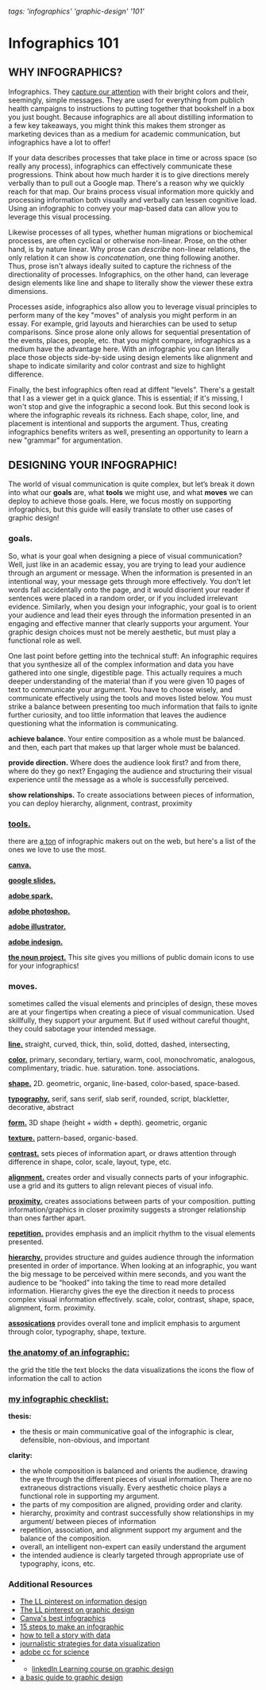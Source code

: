 ###### tags: 'infographics' 'graphic-design' '101'
# Infographics 101

## WHY INFOGRAPHICS?

Infographics. They [capture our attention](https://neomam.com/interactive/13reasons/) with their bright colors and their, seemingly, simple messages. They are used for everything from publich health campaigns to instructions to putting together that bookshelf in a box you just bought. Because infographics are all about distilling information to a few key takeaways, you might think this makes them stronger as marketing devices than as a medium for academic communication, but infographics have a lot to offer!

If your data describes processes that take place in time or across space (so really any process), infographics can effectively communicate these progressions. Think about how much harder it is to give directions merely verbally than to pull out a Google map. There's a reason why we quickly reach for that map. Our brains process visual information more quickly and processing information both visually and verbally can lessen cognitive load. Using an infographic to convey your map-based data can allow you to leverage this visual processing.

Likewise processes of all types, whether human migrations or biochemical processes, are often cyclical or otherwise non-linear. Prose, on the other hand, is by nature linear. Why prose can _describe_ non-linear relations, the only relation it can show is _concatenation_, one thing following another. Thus, prose isn't always ideally suited to capture the richness of the directionality of processes. Infographics, on the other hand, can leverage design elements like line and shape to literally show the viewer these extra dimensions.

Processes aside, infographics also allow you to leverage visual principles to perform many of the key "moves" of analysis you might perform in an essay. For example, grid layouts and hierarchies can be used to setup comparisons. Since prose alone only allows for sequential presentation of the events, places, people, etc. that you might compare, infographics as a medium have the advantage here. With an infographic you can literally place those objects side-by-side using design elements like alignment and shape to indicate similarity and color contrast and size to highlight difference.

Finally, the best infographics often read at diffent "levels". There's a gestalt that I as a viewer get in a quick glance. This is essential; if it's missing, I won't stop and give the infographic a second look. But this second look is where the infographic reveals its richness. Each shape, color, line, and placement is intentional and supports the argument. Thus, creating infographics benefits writers as well, presenting an opportunity to learn a new "grammar" for argumentation.


## DESIGNING YOUR INFOGRAPHIC!

The world of visual communication is quite complex, but let’s break it down into what our **goals** are, what **tools** we might use, and what **moves** we can deploy to achieve those goals. Here, we focus mostly on supporting infographics, but this guide will easily translate to other use cases of graphic design!

### goals.

So, what is your goal when designing a piece of visual communication? Well, just like in an academic essay, you are trying to lead your audience through an argument or message. When the information is presented in an intentional way, your message gets through more effectively. You don’t let words fall accidentally onto the page, and it would disorient your reader if sentences were placed in a random order, or if you included irrelevant evidence. Similarly, when you design your infographic, your goal is to orient your audience and lead their eyes through the information presented in an engaging and effective manner that clearly supports your argument. Your graphic design choices must not be merely aesthetic, but must play a functional role as well.

One last point before getting into the technical stuff: An infographic requires that you synthesize all of the complex information and data you have gathered into one single, digestible page. This actually requires a much deeper understanding of the material than if you were given 10 pages of text to communicate your argument. You have to choose wisely, and communicate effectively using the tools and moves listed below. You must strike a balance between presenting too much information that fails to ignite further curiosity, and too little information that leaves the audience questioning what the information is communicating.

**achieve balance.** Your entire composition as a whole must be balanced. and then, each part that makes up that larger whole must be balanced.

**provide direction.** Where does the audience look first? and from there, where do they go next? Engaging the audience and structuring their visual experience until the message as a whole is successfully perceived.

**show relationships.** To create associations between pieces of information, you can deploy hierarchy, alignment, contrast, proximity


### [tools.](tools/tools)
there are [a ton](creativebloq.com/infographic/tools-2131971) of infographic makers out on the web, but here's a list of the ones we love to use the most.

**[canva.](tools/canva)**

**[google slides.](tools/google-slides)**

**[adobe spark.](tools/adobe-spark)**

**[adobe photoshop.](tools/adobe-photoshop)**

**[adobe illustrator.](tools/adobe-illustrator)**

**[adobe indesign.](tools/adobe-indesign)**

**[the noun project.](tools/the-noun-project)** This site gives you millions of public domain icons to use for your infographics!




### moves.
sometimes called the visual elements and principles of design, these moves are at your fingertips when creating a piece of visual communication. Used skillfully, they support your argument. But if used without careful thought, they could sabotage your intended message.

[**line.**](moves/line/line) straight, curved, thick, thin, solid, dotted, dashed, intersecting,

[**color.**](moves/color/color) primary, secondary, tertiary, warm, cool, monochromatic, analogous, complimentary, triadic. hue. saturation. tone. associations.

[**shape.**](moves/shape/shape) 2D. geometric, organic, line-based, color-based, space-based.

[**typography.**](moves/typography/typography) serif, sans serif, slab serif, rounded, script, blackletter, decorative, abstract

[**form.**](moves/form/form) 3D shape (height + width + depth). geometric, organic

[**texture.**](moves/texture/texture) pattern-based, organic-based.


[**contrast.**](moves/contrast/contrast) sets pieces of information apart, or draws attention through difference in shape, color, scale, layout, type, etc.

[**alignment.**](moves/alignment/alignment) creates order and visually connects parts of your infographic. use a grid and its gutters to align relevant pieces of visual info.

[**proximity.**](moves/proximity/proximity) creates associations between parts of your composition. putting information/graphics in closer proximity suggests a stronger relationship than ones farther apart.

[**repetition.**](moves/repitition/repitition) provides emphasis and an implicit rhythm to the visual elements presented.

[**hierarchy.**](moves/heirarchy/heirarchy) provides structure and guides audience through the information presented in order of importance. When looking at an infographic, you want the big message to be perceived within mere seconds, and you want the audience to be “hooked” into taking the time to read more detailed  information. Hierarchy gives the eye the direction it needs to process complex visual information effectively.
scale, color, contrast, shape, space, alignment, form. proximity.

[**assosications**](moves/associations/associations) provides overall tone and implicit emphasis to argument through color, typography, shape, texture.


### [the anatomy of an infographic:](anatomy-of-an-infographic)
the grid
the title
the text blocks
the data visualizations
the icons
the flow of information
the call to action

### [my infographic checklist:](infographic-checklist)
**thesis:**
* the thesis or main communicative goal of the infographic is clear, defensible, non-obvious, and important


**clarity:**
* the whole composition is balanced and orients the audience, drawing the eye through the different pieces of visual information. There are no extraneous distractions visually. Every aesthetic choice plays a functional role in supporting my argument.
* the parts of my composition are aligned, providing order and clarity.
* hierarchy, proximity and contrast successfully show relationships in my argument/ between pieces of information
* repetition, association, and alignment support my argument and the balance of the composition.
* overall, an intelligent non-expert can easily understand the argument
* the intended audience is clearly targeted through appropriate use of typography, icons, etc.


### Additional Resources


* [The LL pinterest on information design](https://www.pinterest.com/learninglabpins/medium-information-design/)
* [The LL pinterest on graphic design](https://www.pinterest.com/learninglabpins/medium-graphic-design/
)
* [Canva's best infographics](https://www.canva.com/learn/best-infographics/)
* [15 steps to make an infographic](https://www.canva.com/learn/create-infographics/)
* [how to tell a story with data](https://www.forbes.com/sites/nicolemartin1/2018/11/01/data-visualization-how-to-tell-a-story-with-data/?sh=2eda1bd64368)
* [journalistic strategies for data visualization](https://hbr.org/2013/04/how-to-tell-a-story-with-data)
* [adobe cc for science](https://spark.adobe.com/page/1DNTRncz9bpsX/)
* * [linkedIn Learning course on graphic design](https://www.linkedin.com/learning/introduction-to-graphic-design-3/welcome?u=2194065)
* [a basic guide to graphic design](https://www.academia.edu/29973626/Beginners_guide_to_Graphic_Design)
